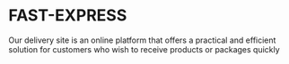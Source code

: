 # FAST-EXPRESS
Our delivery site is an online platform that offers a practical and efficient solution for customers who wish to receive products or packages quickly
